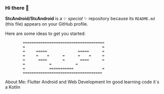 ### Hi there 👋


**StcAndroid/StcAndroid** is a ✨ _special_ ✨ repository because its `README.md` (this file) appears on your GitHub profile.

Here are some ideas to get you started:

            =====================================                              
            =                                   =
            =     =====              =====      =
            =     =    =      =      =    =     =
            =      ====       =       ====      =
            =           =           =
            =           ===========             =                     
            ====================================



 
 About Me: 
Flutter Android and Web Development Im good learning code it`s a Kotlin
